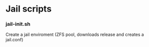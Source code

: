 # Jail scripts

### jail-init.sh
Create a jail enviroment (ZFS pool, downloads release and creates a jail.conf)
